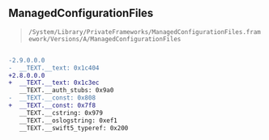 ## ManagedConfigurationFiles

> `/System/Library/PrivateFrameworks/ManagedConfigurationFiles.framework/Versions/A/ManagedConfigurationFiles`

```diff

-2.9.0.0.0
-  __TEXT.__text: 0x1c404
+2.8.0.0.0
+  __TEXT.__text: 0x1c3ec
   __TEXT.__auth_stubs: 0x9a0
-  __TEXT.__const: 0x808
+  __TEXT.__const: 0x7f8
   __TEXT.__cstring: 0x979
   __TEXT.__oslogstring: 0xef1
   __TEXT.__swift5_typeref: 0x200

```
